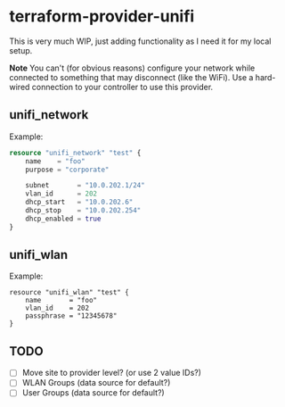 # terraform-provider-unifi

This is very much WIP, just adding functionality as I need it for my local setup.

**Note** You can't (for obvious reasons) configure your network while connected to something that may disconnect (like the WiFi). Use a hard-wired connection to your controller to use this provider.

## unifi_network

Example:

```terraform
resource "unifi_network" "test" {
	name    = "foo"
	purpose = "corporate"

	subnet       = "10.0.202.1/24"
	vlan_id      = 202
	dhcp_start   = "10.0.202.6"
	dhcp_stop    = "10.0.202.254"
	dhcp_enabled = true
}
```

## unifi_wlan

Example:

```
resource "unifi_wlan" "test" {
	name       = "foo"
	vlan_id    = 202
	passphrase = "12345678"
}
```

## TODO

* [ ] Move site to provider level? (or use 2 value IDs?)
* [ ] WLAN Groups (data source for default?)
* [ ] User Groups (data source for default?)
